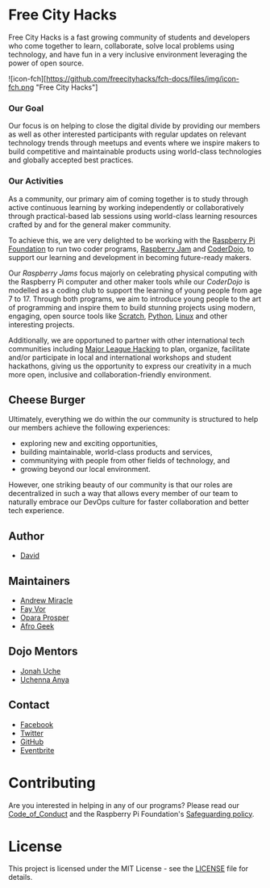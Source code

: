 # Free City Hacks
Free City Hacks is a fast growing community of students and developers who come together to learn, collaborate, solve local problems using technology, and have fun in a very inclusive environment leveraging the power of open source.

![icon-fch][https://github.com/freecityhacks/fch-docs/files/img/icon-fch.png "Free City Hacks"]

### Our Goal
Our focus is on helping to close the digital divide by providing our members as well as other interested participants with regular updates on relevant technology trends through meetups and events where we inspire makers to build competitive and maintainable products using world-class technologies and globally accepted best practices.

### Our Activities
As a community, our primary aim of coming together is to study through active continuous learning by working independently or collaboratively through practical-based lab sessions using world-class learning resources crafted by and for the general maker community.

To achieve this, we are very delighted to be working with the [Raspberry Pi Foundation](https://raspberrypi.org) to run two coder programs, [Raspberry Jam](https://raspberrypi.org/jam) and [CoderDojo](https://coderdojo.com), to support our learning and development in becoming future-ready makers.

Our *Raspberry Jams* focus majorly on celebrating physical computing with the Raspberry Pi computer and other maker tools while our *CoderDojo* is modelled as a coding club to support the learning of young people from age 7 to 17. Through both programs, we aim to introduce young people to the art of programming and inspire them to build stunning projects using modern, engaging, open source tools like [Scratch](https://scratch.mit.edu/), [Python](https://python.org), [Linux](https://linuxfoundation.org) and other interesting projects.

Additionally, we are opportuned to partner with other international tech communities including [Major League Hacking](https://mlh.io) to plan, organize, facilitate and/or participate in local and international workshops and student hackathons, giving us the opportunity to express our creativity in a much more open, inclusive and collaboration-friendly environment.

## Cheese Burger
Ultimately, everything we do within the our community is structured to help our members achieve the following experiences:
* exploring new and exciting opportunities,
* building maintainable, world-class products and services,
* communitying with people from other fields of technology, and
* growing beyond our local environment.

However, one striking beauty of our community is that our roles are decentralized in such a way that allows every member of our team to naturally embrace our DevOps culture for faster collaboration and better tech experience.

 ## Author
 * [David](https://github.com/davidconoh)
 
 ## Maintainers
 * [Andrew Miracle](https://github.com/koolamusic)
 * [Fay Vor](https://github.com/phavor)
 * [Opara Prosper](https://github.com/OPARA-PROSPER)
 * [Afro Geek](https://github.com/japhmayor)

 ## Dojo Mentors
 * [Jonah Uche](https://github.com/jonahuche)
 * [Uchenna Anya](https://github.com/uchennaanya)

 ## Contact
 * [Facebook](https://facebook.com/freecityhacks)
 * [Twitter](https://twitter.com/freecityhacks)
 * [GitHub](https://github.com/freecityhacks)
 * [Eventbrite](https://freecityhacks.eventbrite.com)
 
 # Contributing
 Are you interested in helping in any of our programs? Please read our [Code_of_Conduct](https://github.com/freecityhacks/fch-docs/blob/master/Code_of_Conduct.md) and the Raspberry Pi Foundation's [Safeguarding policy](https://www.raspberrypi.org/app/uploads/2019/01/Raspberry-Pi-Foundation-safeguarding-policy.pdf).

 # License
This project is licensed under the MIT License - see the [LICENSE](https://github.com/freecityhacks/fch-docs/blob/master/LICENSE) file for details.
